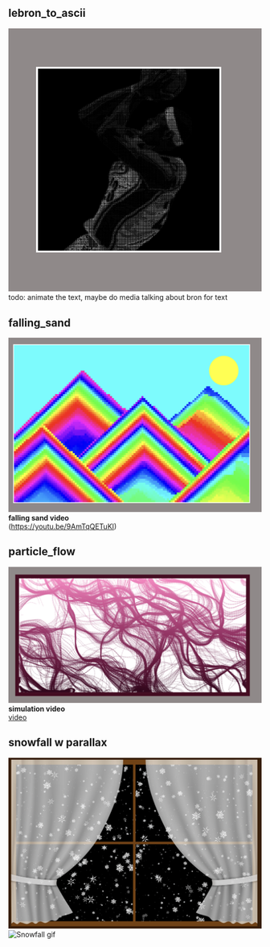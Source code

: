 ## lebron_to_ascii  

![](bron/lebron_ascii.png)  
todo: animate the text, maybe do media talking about bron for text  


## falling_sand  

![](falling/illustration.png)      
**falling sand video**  
(https://youtu.be/9AmTqQETuKI)  


## particle_flow  
![](particle_flow/flow_preview.png)  
**simulation video**  
[video](https://youtu.be/7OiCf2by_Yk)  

## snowfall w parallax  
![](snowfall/snowfall.png)  
![Snowfall gif](snowfall/snowfall.gif)
